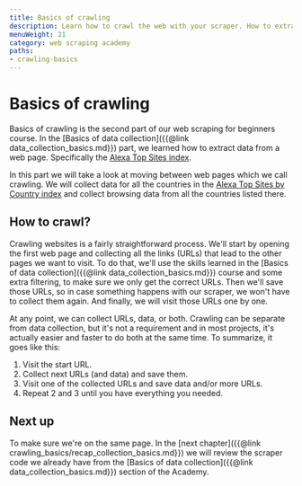 ```yaml
---
title: Basics of crawling
description: Learn how to crawl the web with your scraper. How to extract links and URLs from web pages and how to manage the collected links to crawl the web.
menuWeight: 21
category: web scraping academy
paths:
- crawling-basics
---
```


# [](#basics) Basics of crawling

Basics of crawling is the second part of our web scraping for beginners course. In the [Basics of data collection]({{@link data_collection_basics.md}}) part, we learned how to extract data from a web page. Specifically the <a href="https://www.alexa.com/topsites" target="_blank">Alexa Top Sites index</a>.

In this part we will take a look at moving between web pages which we call crawling. We will collect data for all the countries in the <a href="https://www.alexa.com/topsites/countries" target="_blank">Alexa Top Sites by Country index</a> and collect browsing data from all the countries listed there.

## [](#how-to) How to crawl?

Crawling websites is a fairly straightforward process. We'll start by opening the first web page and collecting all the links (URLs) that lead to the other pages we want to visit. To do that, we'll use the skills learned in the [Basics of data collection]({{@link data_collection_basics.md}}) course and some extra filtering, to make sure we only get the correct URLs. Then we'll save those URLs, so in case something happens with our scraper, we won't have to collect them again. And finally, we will visit those URLs one by one.

At any point, we can collect URLs, data, or both. Crawling can be separate from data collection, but it's not a requirement and in most projects, it's actually easier and faster to do both at the same time. To summarize, it goes like this:

1. Visit the start URL.
2. Collect next URLs (and data) and save them.
3. Visit one of the collected URLs and save data and/or more URLs.
4. Repeat 2 and 3 until you have everything you needed.

## [](#next) Next up

To make sure we're on the same page. In the [next chapter]({{@link crawling_basics/recap_collection_basics.md}}) we will review the scraper code we already have from the [Basics of data collection]({{@link data_collection_basics.md}}) section of the Academy.
